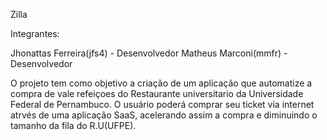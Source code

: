 Zilla

Integrantes:

Jhonattas Ferreira(jfs4) - Desenvolvedor
Matheus Marconi(mmfr) - Desenvolvedor

O projeto tem como objetivo a criação de um aplicação que automatize a compra de vale refeiçoes do Restaurante universitario da Universidade Federal de Pernambuco.
O usuário poderá comprar seu ticket via internet atrvés de uma aplicação SaaS, acelerando assim a compra e diminuindo o tamanho da fila do R.U(UFPE).
